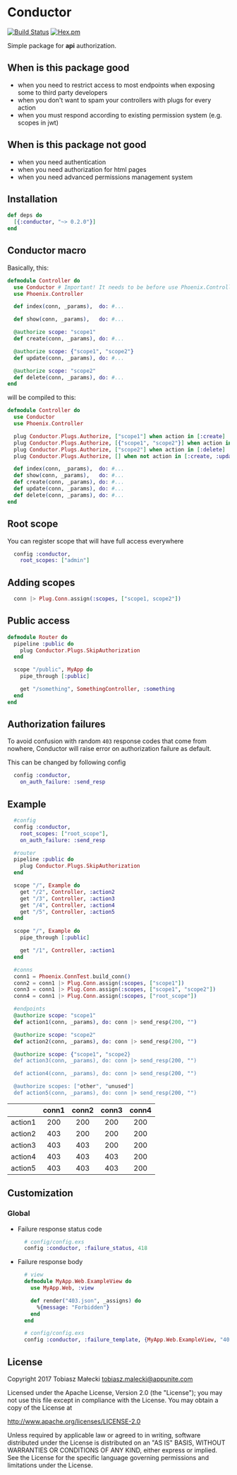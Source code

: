# Conductor

[![Build Status](https://travis-ci.org/appunite/conductor.svg?branch=master)](https://travis-ci.org/appunite/conductor)
[![Hex.pm](https://img.shields.io/hexpm/v/conductor.svg?style=flat&colorB=6B4D90)](https://hex.pm/packages/conductor)

Simple package for **api** authorization.

## When is this package good

* when you need to restrict access to most endpoints when exposing some to third party developers
* when you don't want to spam your controllers with plugs for every action
* when you must respond according to existing permission system (e.g. scopes in jwt)

## When is this package not good

* when you need authentication
* when you need authorization for html pages
* when you need advanced permissions management system

## Installation

```elixir
def deps do
  [{:conductor, "~> 0.2.0"}]
end
```

## Conductor macro

Basically, this:

```elixir
defmodule Controller do
  use Conductor # Important! It needs to be before use Phoenix.Controller
  use Phoenix.Controller

  def index(conn, _params),  do: #...

  def show(conn, _params),   do: #...

  @authorize scope: "scope1"
  def create(conn, _params), do: #...

  @authorize scope: {"scope1", "scope2"}
  def update(conn, _params), do: #... 

  @authorize scope: "scope2"
  def delete(conn, _params), do: #...
end
```

will be compiled to this:

```elixir
defmodule Controller do
  use Conductor
  use Phoenix.Controller

  plug Conductor.Plugs.Authorize, ["scope1"] when action in [:create]
  plug Conductor.Plugs.Authorize, [{"scope1", "scope2"}] when action in [:update]
  plug Conductor.Plugs.Authorize, ["scope2"] when action in [:delete]
  plug Conductor.Plugs.Authorize, [] when not action in [:create, :update, :delete]

  def index(conn, _params),  do: #...
  def show(conn, _params),   do: #...
  def create(conn, _params), do: #...
  def update(conn, _params), do: #... 
  def delete(conn, _params), do: #...
end
```

## Root scope

You can register scope that will have full access everywhere

```elixir
  config :conductor,
    root_scopes: ["admin"]
```

## Adding scopes

```elixir
  conn |> Plug.Conn.assign(:scopes, ["scope1, scope2"])
```

## Public access

```elixir
defmodule Router do
  pipeline :public do
    plug Conductor.Plugs.SkipAuthorization
  end

  scope "/public", MyApp do
    pipe_through [:public]

    get "/something", SomethingController, :something
  end
end
```

## Authorization failures

To avoid confusion with random `403` response codes that come from nowhere, Conductor will raise error on authorization failure as default.

This can be changed by following config

```elixir
  config :conductor,
    on_auth_failure: :send_resp
```

## Example

```elixir
  #config
  config :conductor,
    root_scopes: ["root_scope"],
    on_auth_failure: :send_resp

  #router
  pipeline :public do
    plug Conductor.Plugs.SkipAuthorization
  end

  scope "/", Example do
    get "/2", Controller, :action2
    get "/3", Controller, :action3
    get "/4", Controller, :action4
    get "/5", Controller, :action5
  end

  scope "/", Example do
    pipe_through [:public]

    get "/1", Controller, :action1
  end

  #conns
  conn1 = Phoenix.ConnTest.build_conn()
  conn2 = conn1 |> Plug.Conn.assign(:scopes, ["scope1"])
  conn3 = conn1 |> Plug.Conn.assign(:scopes, ["scope1", "scope2"])
  conn4 = conn1 |> Plug.Conn.assign(:scopes, ["root_scope"])

  #endpoints
  @authorize scope: "scope1"
  def action1(conn, _params), do: conn |> send_resp(200, "")

  @authorize scope: "scope2"
  def action2(conn, _params), do: conn |> send_resp(200, "")

  @authorize scope: {"scope1", "scope2}
  def action3(conn, _params), do: conn |> send_resp(200, "")

  def action4(conn, _params), do: conn |> send_resp(200, "")

  @authorize scopes: ["other", "unused"]
  def action5(conn, _params), do: conn |> send_resp(200, "")

```

|         | conn1 | conn2 | conn3 | conn4 |
|---------| :---: | :---: | :---: | :---: |
| action1 | 200   | 200   | 200   | 200   |
| action2 | 403   | 200   | 200   | 200   |
| action3 | 403   | 403   | 200   | 200   |
| action4 | 403   | 403   | 403   | 200   |
| action5 | 403   | 403   | 403   | 200   |

## Customization

### Global

* Failure response status code

  ```elixir
    # config/config.exs
    config :conductor, :failure_status, 418
  ```

* Failure response body

  ```elixir
    # view
    defmodule MyApp.Web.ExampleView do
      use MyApp.Web, :view

      def render("403.json", _assigns) do
        %{message: "Forbidden"}
      end
    end

    # config/config.exs
    config :conductor, :failure_template, {MyApp.Web.ExampleView, "403.json"}
  ```

## License

Copyright 2017 Tobiasz Małecki <tobiasz.malecki@appunite.com>

Licensed under the Apache License, Version 2.0 (the "License");
you may not use this file except in compliance with the License.
You may obtain a copy of the License at

<http://www.apache.org/licenses/LICENSE-2.0>

Unless required by applicable law or agreed to in writing, software
distributed under the License is distributed on an "AS IS" BASIS,
WITHOUT WARRANTIES OR CONDITIONS OF ANY KIND, either express or implied.
See the License for the specific language governing permissions and
limitations under the License.
